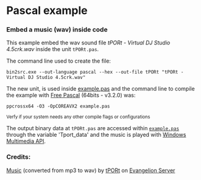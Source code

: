 # Pascal example

### Embed a music (wav) inside code

This example embed the wav sound file *tPORt - Virtual DJ Studio 4.5crk.wav* inside the unit `tPORt.pas`.

The command line used to create the file:

    bin2src.exe --out-language pascal --hex --out-file tPORt "tPORt - Virtual DJ Studio 4.5crk.wav"

The new unit, is used inside [example.pas][6] and the command line to compile the example 
with [Free Pascal][1] (64bits - v3.2.0) was:

    ppcrossx64 -O3 -OpCOREAVX2 example.pas

<sub>Verfy if your system needs any other compile flags or configurations</sub>

The output binary data at `tPORt.pas` are accessed within [`example.pas`][6] through the variable 
'Tport_data' and the music is played with [Windows Multimedia API][2].

### Credits:

[Music][3] (converted from mp3 to wav) by [tPORt][4] on [Evangelion Server][5]

[1]: https://www.freepascal.org/
[2]: https://docs.microsoft.com/en-us/windows/win32/api/mmeapi/
[3]: http://pub.keygenmusic.org/music_mp3/tPORt/tPORt%20-%20Virtual%20DJ%20Studio%204.5crk.mp3
[4]: http://pub.keygenmusic.org/music_mp3/tPORt/
[5]: http://pub.keygenmusic.org/
[6]: ./example.pas


